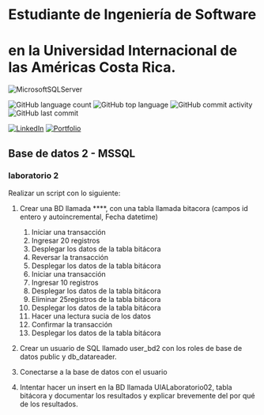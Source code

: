 # Estudiante de Ingeniería de Software

# en la Universidad Internacional de las Américas Costa Rica.

<!--START_SECTION:badges-->

![MicrosoftSQLServer](https://img.shields.io/badge/Microsoft%20SQL%20Server-CC2927?style=for-the-badge&logo=microsoft%20sql%20server&logoColor=white)

![GitHub language count](https://img.shields.io/github/languages/count/bash20cu/Universidad?style=for-the-badge)
![GitHub top language](https://img.shields.io/github/languages/top/bash20cu/Universidad?style=for-the-badge)
![GitHub commit activity](https://img.shields.io/github/commit-activity/m/bash20cu/Universidad?style=for-the-badge)
![GitHub last commit](https://img.shields.io/github/last-commit/bash20cu/Universidad?style=for-the-badge)

[![LinkedIn](https://img.shields.io/badge/linkedin-%230077B5.svg?style=for-the-badge&logo=linkedin&logoColor=white)](https://www.linkedin.com/in/miguel1990/)
[![Portfolio](https://img.shields.io/badge/Portfolio-%23000000.svg?style=for-the-badge&logo=firefox&logoColor=#FF7139)](https://bash20cu.github.io/Portfolio/)

<!--END_SECTION:badges-->

## Base de datos 2 - MSSQL

### laboratorio 2

Realizar un script con lo siguiente:

1. Crear una BD llamada \*\*\*\*, con una tabla llamada bitacora (campos id
   entero y autoincremental, Fecha datetime)

   1. Iniciar una transacción
   2. Ingresar 20 registros
   3. Desplegar los datos de la tabla bitácora
   4. Reversar la transacción
   5. Desplegar los datos de la tabla bitácora
   6. Iniciar una transacción
   7. Ingresar 10 registros
   8. Desplegar los datos de la tabla bitácora
   9. Eliminar 25registros de la tabla bitácora
   10. Desplegar los datos de la tabla bitácora
   11. Hacer una lectura sucia de los datos
   12. Confirmar la transacción
   13. Desplegar los datos de la tabla bitácora

2. Crear un usuario de SQL llamado user_bd2 con los roles de base de datos public y
   db_datareader.

3. Conectarse a la base de datos con el usuario
4. Intentar hacer un insert en la BD llamada UIALaboratorio02, tabla bitácora y
   documentar los resultados y explicar brevemente del por qué de los resultados.
